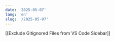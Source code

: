 ```yaml
---
date: '2025-05-07'
lang: 'en'
slug: '/2025-05-07'
---
```


[[Exclude Gitignored Files from VS Code Sidebar]]
